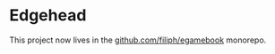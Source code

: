 # Edgehead

This project now lives in the [github.com/filiph/egamebook][repo] monorepo.

[repo]: https://github.com/filiph/egamebook
